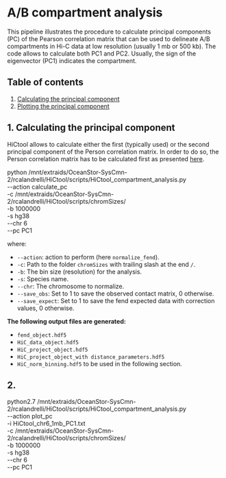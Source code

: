 # A/B compartment analysis

This pipeline illustrates the procedure to calculate principal components (PC) of the Pearson correlation matrix that can be used to delineate A/B compartments in Hi-C data at low resolution (usually 1 mb or 500 kb). The code allows to calculate both PC1 and PC2. Usually, the sign of the eigenvector (PC1) indicates the compartment.

## Table of contents

1. [Calculating the principal component](#1-calculating-the-principal-component)
2. [Plotting the principal component](#2-plotting-the-principal-component)

## 1. Calculating the principal component

HiCtool allows to calculate either the first (typically used) or the second principal component of the Person correlation matrix. In order to do so, the Person correlation matrix has to be calculated first as presented [here](/tutorial/normalization-yaffe-tanay.md#22-normalizing-enrichment-data-and-calculating-the-person-correlation-matrix).

python /mnt/extraids/OceanStor-SysCmn-2/rcalandrelli/HiCtool/scripts/HiCtool_compartment_analysis.py \
--action calculate_pc \
-c /mnt/extraids/OceanStor-SysCmn-2/rcalandrelli/HiCtool/scripts/chromSizes/ \
-b 1000000 \
-s hg38 \
--chr 6 \
--pc PC1

where:

- ``--action``: action to perform (here ``normalize_fend``).
- ``-c``: Path to the folder ``chromSizes`` with trailing slash at the end ``/``.
- ``-b``: The bin size (resolution) for the analysis.
- ``-s``: Species name.
- ``--chr``: The chromosome to normalize.
- ``--save_obs``: Set to 1 to save the observed contact matrix, 0 otherwise.
- ``--save_expect``: Set to 1 to save the fend expected data with correction values, 0 otherwise.

**The following output files are generated:**

- ``fend_object.hdf5``
- ``HiC_data_object.hdf5``
- ``HiC_project_object.hdf5``
- ``HiC_project_object_with distance_parameters.hdf5``
- ``HiC_norm_binning.hdf5`` to be used in the following section.


## 2.

python2.7 /mnt/extraids/OceanStor-SysCmn-2/rcalandrelli/HiCtool/scripts/HiCtool_compartment_analysis.py \
--action plot_pc \
-i HiCtool_chr6_1mb_PC1.txt \
-c /mnt/extraids/OceanStor-SysCmn-2/rcalandrelli/HiCtool/scripts/chromSizes/ \
-b 1000000 \
-s hg38 \
--chr 6 \
--pc PC1